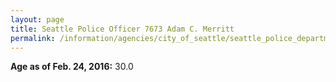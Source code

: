 ```yaml
---
layout: page
title: Seattle Police Officer 7673 Adam C. Merritt
permalink: /information/agencies/city_of_seattle/seattle_police_department/copbook/7673/
---
```


**Age as of Feb. 24, 2016:** 30.0
